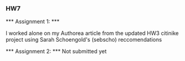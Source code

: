 ### HW7

*** Assignment 1: ***

I worked alone on my Authorea article from the updated HW3 citinike project using Sarah Schoengold's (sebscho) reccomendations

*** Assignment 2: ***
Not submitted yet